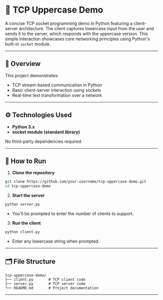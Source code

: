 # 🔌 TCP Uppercase Demo

A concise TCP socket programming demo in Python featuring a client-server architecture. The client captures lowercase input from the user and sends it to the server, which responds with the uppercase version. This simple interaction showcases core networking principles using Python's built-in `socket` module.

---

## 📄 Overview

This project demonstrates:
- TCP stream-based communication in Python
- Basic client-server interaction using sockets
- Real-time text transformation over a network

---

## ⚙️ Technologies Used

- **Python 3.x**
- **socket module (standard library)**

No third-party dependencies required.

---

## 🚀 How to Run

1. **Clone the repository**

```bash
git clone https://github.com/your-username/tcp-uppercase-demo.git
cd tcp-uppercase-demo
```

2. **Start the server**

```bash
python server.py
```

- You'll be prompted to enter the number of clients to support.

3. **Run the client**

```bash
python client.py
```

- Enter any lowercase string when prompted.

---

## 🗂 File Structure

```text
tcp-uppercase-demo/
├── client.py       # TCP client code
├── server.py       # TCP server code
└── README.md       # Project documentation
```

---
